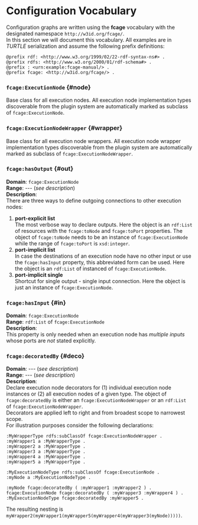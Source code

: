 # Configuration Vocabulary

Configuration graphs are written using the **fcage** vocabulary with the designated namespace `http://w3id.org/fcage/`.  
In this section we will document this vocabulary.
All examples are in *TURTLE* serialization and assume the following prefix definitions:
```
@prefix rdf: <http://www.w3.org/1999/02/22-rdf-syntax-ns#> .
@prefix rdfs: <http://www.w3.org/2000/01/rdf-schema#> .
@prefix : <urn:example:fcage-manual/> .
@prefix fcage: <http://w3id.org/fcage/> .
```

### `fcage:ExecutionNode` {#node}
Base class for all execution nodes.
All execution node implementation types discoverable from the plugin system are automatically
marked as subclass of `fcage:ExecutionNode`.  

### `fcage:ExecutionNodeWrapper` {#wrapper}
Base class for all execution node wrappers.
All execution node wrapper implementation types discoverable from the plugin system are automatically
marked as subclass of `fcage:ExecutionNodeWrapper`.

### `fcage:hasOutput` {#out}
**Domain**: `fcage:ExecutionNode`  
**Range**: --- (*see description*)   
**Description**:  
There are three ways to define outgoing connections to other execution nodes:
1. **port-explicit list**  
  The most verbose way to declare outputs. Here the object is an `rdf:List` of resources with the
  `fcage:toNode` and `fcage:toPort` properties. The object of `fcage:toNode` needs to be an instance
  of `fcage:ExecutionNode` while the range of `fcage:toPort` is `xsd:integer`.
2. **port-implicit list**  
  In case the destinations of an execution node have no other input or use the `fcage:hasInput`
  property, this abbreviated form can be used. Here the object is an `rdf:List` of instanced of `fcage:ExecutionNode`. 
3. **port-implicit single**  
  Shortcut for single output - single input connection. Here the object is just an instance of `fcage:ExecutionNode`.

### `fcage:hasInput` {#in}
**Domain**: `fcage:ExecutionNode`  
**Range**: `rdf:List` of `fcage:ExecutionNode`  
**Description**:  
This property is only needed when an execution node has *multiple inputs* whose ports are *not* stated
explicitly.

### `fcage:decoratedBy` {#deco}
**Domain**: --- (*see description*)  
**Range**: --- (*see description*)  
**Description**:  
Declare execution node decorators for (1) individual execution node instances or (2) all execution nodes of a given type.
The object of `fcage:decoratedBy` is either an `fcage:ExecutionNodeWrapper` or an `rdf:List` of `fcage:ExecutionNodeWrapper`.  
Decorators are applied left to right and from broadest scope to narrowest scope.  
For illustration purposes consider the following declarations:
```
:MyWrapperType rdfs:subClassOf fcage:ExecutionNodeWrapper .
:myWrapper1 a :MyWrapperType .
:myWrapper2 a :MyWrapperType .
:myWrapper3 a :MyWrapperType .
:myWrapper4 a :MyWrapperType .
:myWrapper5 a :MyWrapperType .

:MyExecutionNodeType rdfs:subClassOf fcage:ExecutionNode .
:myNode a :MyExecutionNodeType .

:myNode fcage:decoratedBy ( :myWrapper1 :myWrapper2 ) .
fcage:ExecutionNode fcage:decoratedBy ( :myWrapper3 :myWrapper4 ) .
:MyExecutionNodeType fcage:decoratedBy :myWrapper5 .
```
The resulting nesting is `myWrapper2(myWrapper1(myWrapper5(myWrapper4(myWrapper3(myNode)))))`.   